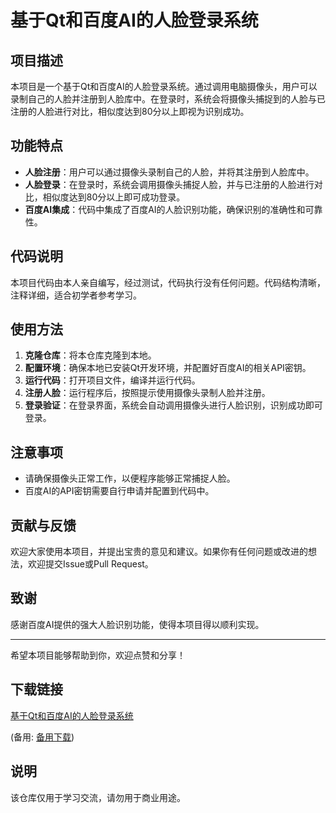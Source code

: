 # 基于Qt和百度AI的人脸登录系统

## 项目描述

本项目是一个基于Qt和百度AI的人脸登录系统。通过调用电脑摄像头，用户可以录制自己的人脸并注册到人脸库中。在登录时，系统会将摄像头捕捉到的人脸与已注册的人脸进行对比，相似度达到80分以上即视为识别成功。

## 功能特点

- **人脸注册**：用户可以通过摄像头录制自己的人脸，并将其注册到人脸库中。
- **人脸登录**：在登录时，系统会调用摄像头捕捉人脸，并与已注册的人脸进行对比，相似度达到80分以上即可成功登录。
- **百度AI集成**：代码中集成了百度AI的人脸识别功能，确保识别的准确性和可靠性。

## 代码说明

本项目代码由本人亲自编写，经过测试，代码执行没有任何问题。代码结构清晰，注释详细，适合初学者参考学习。

## 使用方法

1. **克隆仓库**：将本仓库克隆到本地。
2. **配置环境**：确保本地已安装Qt开发环境，并配置好百度AI的相关API密钥。
3. **运行代码**：打开项目文件，编译并运行代码。
4. **注册人脸**：运行程序后，按照提示使用摄像头录制人脸并注册。
5. **登录验证**：在登录界面，系统会自动调用摄像头进行人脸识别，识别成功即可登录。

## 注意事项

- 请确保摄像头正常工作，以便程序能够正常捕捉人脸。
- 百度AI的API密钥需要自行申请并配置到代码中。

## 贡献与反馈

欢迎大家使用本项目，并提出宝贵的意见和建议。如果你有任何问题或改进的想法，欢迎提交Issue或Pull Request。

## 致谢

感谢百度AI提供的强大人脸识别功能，使得本项目得以顺利实现。

---

希望本项目能够帮助到你，欢迎点赞和分享！

## 下载链接
[基于Qt和百度AI的人脸登录系统](https://pan.quark.cn/s/d0fe58aebaac) 

(备用: [备用下载](https://pan.baidu.com/s/1Cm0Q4tz8Fq52Lwdtl4anXw?pwd=1234))

## 说明

该仓库仅用于学习交流，请勿用于商业用途。

